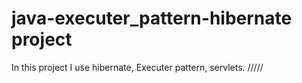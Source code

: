 # java-executer_pattern-hibernate project
In this project I use hibernate, Executer pattern, servlets. /////
